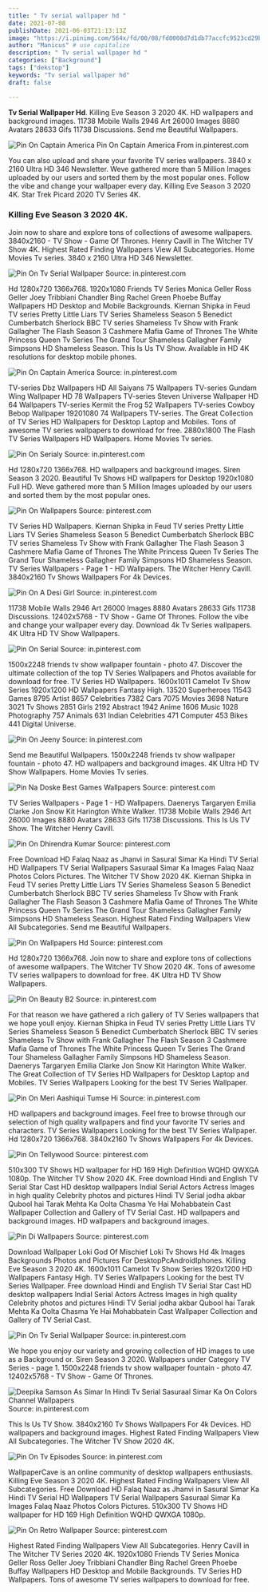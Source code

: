 ```yaml
---
title: " Tv serial wallpaper hd "
date: 2021-07-08
publishDate: 2021-06-03T21:13:13Z
image: "https://i.pinimg.com/564x/fd/00/08/fd0008d7d1db77accfc9523cd29b448b.jpg"
author: "Manicus" # use capitalize
description: " Tv serial wallpaper hd "
categories: ["Background"]
tags: ["dekstop"]
keywords: "Tv serial wallpaper hd"
draft: false

---
```



**Tv Serial Wallpaper Hd**. Killing Eve Season 3 2020 4K. HD wallpapers and background images. 11738 Mobile Walls 2946 Art 26000 Images 8880 Avatars 28633 Gifs 11738 Discussions. Send me Beautiful Wallpapers.

![Pin On Captain America](https://i.pinimg.com/originals/d5/0d/e9/d50de9f439cf21de42d46dcc443db91b.jpg "Pin On Captain America")
Pin On Captain America From in.pinterest.com


You can also upload and share your favorite TV series wallpapers. 3840 x 2160 Ultra HD 346 Newsletter. Weve gathered more than 5 Million Images uploaded by our users and sorted them by the most popular ones. Follow the vibe and change your wallpaper every day. Killing Eve Season 3 2020 4K. Star Trek Picard 2020 TV Series 4K.

### Killing Eve Season 3 2020 4K.

Join now to share and explore tons of collections of awesome wallpapers. 3840x2160 - TV Show - Game Of Thrones. Henry Cavill in The Witcher TV Show 4K. Highest Rated Finding Wallpapers View All Subcategories. Home Movies Tv series. 3840 x 2160 Ultra HD 346 Newsletter.


![Pin On Tv Serial Wallpaper](https://i.pinimg.com/originals/cd/be/26/cdbe26fbb9bdad7f1e1e4c807943276e.jpg "Pin On Tv Serial Wallpaper")
Source: in.pinterest.com

Hd 1280x720 1366x768. 1920x1080 Friends TV Series Monica Geller Ross Geller Joey Tribbiani Chandler Bing Rachel Green Phoebe Buffay Wallpapers HD Desktop and Mobile Backgrounds. Kiernan Shipka in Feud TV series Pretty Little Liars TV Series Shameless Season 5 Benedict Cumberbatch Sherlock BBC TV series Shameless Tv Show with Frank Gallagher The Flash Season 3 Cashmere Mafia Game of Thrones The White Princess Queen Tv Series The Grand Tour Shameless Gallagher Family Simpsons HD Shameless Season. This Is Us TV Show. Available in HD 4K resolutions for desktop mobile phones.

![Pin On Captain America](https://i.pinimg.com/originals/d5/0d/e9/d50de9f439cf21de42d46dcc443db91b.jpg "Pin On Captain America")
Source: in.pinterest.com

TV-series Dbz Wallpapers HD All Saiyans 75 Wallpapers TV-series Gundam Wing Wallpaper HD 78 Wallpapers TV-series Steven Universe Wallpaper HD 64 Wallpapers TV-series Kermit the Frog 52 Wallpapers TV-series Cowboy Bebop Wallpaper 19201080 74 Wallpapers TV-series. The Great Collection of TV Series HD Wallpapers for Desktop Laptop and Mobiles. Tons of awesome TV series wallpapers to download for free. 2880x1800 The Flash TV Series Wallpapers HD Wallpapers. Home Movies Tv series.

![Pin On Serialy](https://i.pinimg.com/564x/dc/46/ed/dc46edc38ac0d3a0a655e79608ebf764.jpg "Pin On Serialy")
Source: in.pinterest.com

Hd 1280x720 1366x768. HD wallpapers and background images. Siren Season 3 2020. Beautiful Tv Shows HD wallpapers for Desktop 1920x1080 Full HD. Weve gathered more than 5 Million Images uploaded by our users and sorted them by the most popular ones.

![Pin On Wallpapers](https://i.pinimg.com/originals/4f/35/c6/4f35c629439aad6723e21f563abca2d0.jpg "Pin On Wallpapers")
Source: pinterest.com

TV Series HD Wallpapers. Kiernan Shipka in Feud TV series Pretty Little Liars TV Series Shameless Season 5 Benedict Cumberbatch Sherlock BBC TV series Shameless Tv Show with Frank Gallagher The Flash Season 3 Cashmere Mafia Game of Thrones The White Princess Queen Tv Series The Grand Tour Shameless Gallagher Family Simpsons HD Shameless Season. TV Series Wallpapers - Page 1 - HD Wallpapers. The Witcher Henry Cavill. 3840x2160 Tv Shows Wallpapers For 4k Devices.

![Pin On A Desi Girl](https://i.pinimg.com/originals/bb/6d/6f/bb6d6ff499b5a3f0543df8845396639e.jpg "Pin On A Desi Girl")
Source: in.pinterest.com

11738 Mobile Walls 2946 Art 26000 Images 8880 Avatars 28633 Gifs 11738 Discussions. 12402x5768 - TV Show - Game Of Thrones. Follow the vibe and change your wallpaper every day. Download 4k Tv Series wallpapers. 4K Ultra HD TV Show Wallpapers.

![Pin On Serial](https://i.pinimg.com/736x/5a/03/e8/5a03e8fc1d1ae620eca8c9b3c5e81908.jpg "Pin On Serial")
Source: in.pinterest.com

1500x2248 friends tv show wallpaper fountain - photo 47. Discover the ultimate collection of the top TV Series Wallpapers and Photos available for download for free. TV Series HD Wallpapers. 1600x1011 Camelot Tv Show Series 1920x1200 HD Wallpapers Fantasy High. 13520 Superheroes 11543 Games 8795 Artist 8657 Celebrities 7382 Cars 7075 Movies 3698 Nature 3021 Tv Shows 2851 Girls 2192 Abstract 1942 Anime 1606 Music 1028 Photography 757 Animals 631 Indian Celebrities 471 Computer 453 Bikes 441 Digital Universe.

![Pin On Jeeny](https://i.pinimg.com/originals/cd/43/43/cd43437e12304c9e5ce178b8a8e17d74.png "Pin On Jeeny")
Source: in.pinterest.com

Send me Beautiful Wallpapers. 1500x2248 friends tv show wallpaper fountain - photo 47. HD wallpapers and background images. 4K Ultra HD TV Show Wallpapers. Home Movies Tv series.

![Pin Na Doske Best Games Wallpapers](https://i.pinimg.com/originals/56/c7/32/56c73243daeec1e5028ae1c4c7525fdb.png "Pin Na Doske Best Games Wallpapers")
Source: pinterest.com

TV Series Wallpapers - Page 1 - HD Wallpapers. Daenerys Targaryen Emilia Clarke Jon Snow Kit Harington White Walker. 11738 Mobile Walls 2946 Art 26000 Images 8880 Avatars 28633 Gifs 11738 Discussions. This Is Us TV Show. The Witcher Henry Cavill.

![Pin On Dhirendra Kumar](https://i.pinimg.com/originals/11/c4/2e/11c42e95242b2443588c5a368d4520c4.jpg "Pin On Dhirendra Kumar")
Source: pinterest.com

Free Download HD Falaq Naaz as Jhanvi in Sasural Simar Ka Hindi TV Serial HD Wallpapers TV Serial Wallpapers Sasuraal Simar Ka Images Falaq Naaz Photos Colors Pictures. The Witcher TV Show 2020 4K. Kiernan Shipka in Feud TV series Pretty Little Liars TV Series Shameless Season 5 Benedict Cumberbatch Sherlock BBC TV series Shameless Tv Show with Frank Gallagher The Flash Season 3 Cashmere Mafia Game of Thrones The White Princess Queen Tv Series The Grand Tour Shameless Gallagher Family Simpsons HD Shameless Season. Highest Rated Finding Wallpapers View All Subcategories. Send me Beautiful Wallpapers.

![Pin On Wallpapers Hd](https://i.pinimg.com/originals/fb/b8/a0/fbb8a0a817193272003827341ff48705.jpg "Pin On Wallpapers Hd")
Source: pinterest.com

Hd 1280x720 1366x768. Join now to share and explore tons of collections of awesome wallpapers. The Witcher TV Show 2020 4K. Tons of awesome TV series wallpapers to download for free. 4K Ultra HD TV Show Wallpapers.

![Pin On Beauty B2](https://i.pinimg.com/736x/ca/6b/fd/ca6bfde88f4812ef695a5063e3eab888.jpg "Pin On Beauty B2")
Source: in.pinterest.com

For that reason we have gathered a rich gallery of TV Series wallpapers that we hope youll enjoy. Kiernan Shipka in Feud TV series Pretty Little Liars TV Series Shameless Season 5 Benedict Cumberbatch Sherlock BBC TV series Shameless Tv Show with Frank Gallagher The Flash Season 3 Cashmere Mafia Game of Thrones The White Princess Queen Tv Series The Grand Tour Shameless Gallagher Family Simpsons HD Shameless Season. Daenerys Targaryen Emilia Clarke Jon Snow Kit Harington White Walker. The Great Collection of TV Series HD Wallpapers for Desktop Laptop and Mobiles. TV Series Wallpapers Looking for the best TV Series Wallpaper.

![Pin On Meri Aashiqui Tumse Hi](https://i.pinimg.com/originals/c9/c7/37/c9c737afaf2fe21eb12c030290aa8415.jpg "Pin On Meri Aashiqui Tumse Hi")
Source: in.pinterest.com

HD wallpapers and background images. Feel free to browse through our selection of high quality wallpapers and find your favorite TV series and characters. TV Series Wallpapers Looking for the best TV Series Wallpaper. Hd 1280x720 1366x768. 3840x2160 Tv Shows Wallpapers For 4k Devices.

![Pin On Tellywood](https://i.pinimg.com/originals/aa/dc/9e/aadc9e05b6754bb5b622e2e040c97e4e.jpg "Pin On Tellywood")
Source: pinterest.com

510x300 TV Shows HD wallpaper for HD 169 High Definition WQHD QWXGA 1080p. The Witcher TV Show 2020 4K. Free download Hindi and English TV Serial Star Cast HD desktop wallpapers Indial Serial Actors Actress Images in high quality Celebrity photos and pictures Hindi TV Serial jodha akbar Qubool hai Tarak Mehta Ka Oolta Chasma Ye Hai Mohabbatein Cast Wallpaper Collection and Gallery of TV Serial Cast. HD wallpapers and background images. HD wallpapers and background images.

![Pin Di Wallpapers](https://i.pinimg.com/originals/fa/1c/c6/fa1cc6df3bac11c0a0d36e96297cc4d0.png "Pin Di Wallpapers")
Source: pinterest.com

Download Wallpaper Loki God Of Mischief Loki Tv Shows Hd 4k Images Backgrounds Photos and Pictures For DesktopPcAndroidIphones. Killing Eve Season 3 2020 4K. 1600x1011 Camelot Tv Show Series 1920x1200 HD Wallpapers Fantasy High. TV Series Wallpapers Looking for the best TV Series Wallpaper. Free download Hindi and English TV Serial Star Cast HD desktop wallpapers Indial Serial Actors Actress Images in high quality Celebrity photos and pictures Hindi TV Serial jodha akbar Qubool hai Tarak Mehta Ka Oolta Chasma Ye Hai Mohabbatein Cast Wallpaper Collection and Gallery of TV Serial Cast.

![Pin On Tv Serial Wallpaper](https://i.pinimg.com/originals/3a/ee/15/3aee15344a8e8c54b4b007471584a251.png "Pin On Tv Serial Wallpaper")
Source: in.pinterest.com

We hope you enjoy our variety and growing collection of HD images to use as a Background or. Siren Season 3 2020. Wallpapers under Category TV Series - page 1. 1500x2248 friends tv show wallpaper fountain - photo 47. 12402x5768 - TV Show - Game Of Thrones.

![Deepika Samson As Simar In Hindi Tv Serial Sasuraal Simar Ka On Colors Channel Wallpapers](https://i.pinimg.com/600x315/c1/dd/ba/c1ddba1eb6164bfbc5251269e088b94a.jpg "Deepika Samson As Simar In Hindi Tv Serial Sasuraal Simar Ka On Colors Channel Wallpapers")
Source: in.pinterest.com

This Is Us TV Show. 3840x2160 Tv Shows Wallpapers For 4k Devices. HD wallpapers and background images. Highest Rated Finding Wallpapers View All Subcategories. The Witcher TV Show 2020 4K.

![Pin On Tv Episodes](https://i.pinimg.com/474x/a8/4a/65/a84a6523607ba0124f84a2cb8ffab29b.jpg "Pin On Tv Episodes")
Source: in.pinterest.com

WallpaperCave is an online community of desktop wallpapers enthusiasts. Killing Eve Season 3 2020 4K. Highest Rated Finding Wallpapers View All Subcategories. Free Download HD Falaq Naaz as Jhanvi in Sasural Simar Ka Hindi TV Serial HD Wallpapers TV Serial Wallpapers Sasuraal Simar Ka Images Falaq Naaz Photos Colors Pictures. 510x300 TV Shows HD wallpaper for HD 169 High Definition WQHD QWXGA 1080p.

![Pin On Retro Wallpaper](https://i.pinimg.com/564x/fd/00/08/fd0008d7d1db77accfc9523cd29b448b.jpg "Pin On Retro Wallpaper")
Source: pinterest.com

Highest Rated Finding Wallpapers View All Subcategories. Henry Cavill in The Witcher TV Series 2020 4K. 1920x1080 Friends TV Series Monica Geller Ross Geller Joey Tribbiani Chandler Bing Rachel Green Phoebe Buffay Wallpapers HD Desktop and Mobile Backgrounds. TV Series HD Wallpapers. Tons of awesome TV series wallpapers to download for free.

